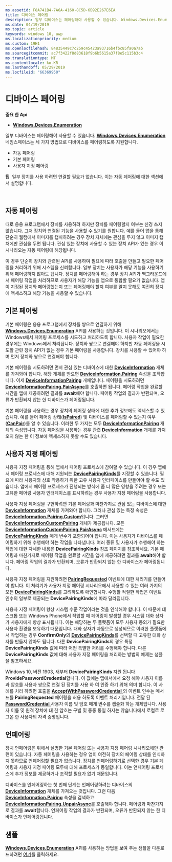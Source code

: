 ```yaml
---
ms.assetid: F8A741B4-7A6A-4160-8C5D-6B92E267E6EA
title: 디바이스 페어링
description: 일부 디바이스는 페어링해야 사용할 수 있습니다. Windows.Devices.Enumeration 네임스페이스는 세 가지 방법으로 디바이스를 페어링하도록 지원합니다.
ms.date: 04/19/2019
ms.topic: article
keywords: windows 10, uwp
ms.localizationpriority: medium
ms.custom: 19H1
ms.openlocfilehash: 84835449c7c259c45423a93716b4fbc85fa0a7ab
ms.sourcegitcommit: ac7f3422f8d83618f9b6b5615a37f8e5c115b3c4
ms.translationtype: MT
ms.contentlocale: ko-KR
ms.lasthandoff: 05/29/2019
ms.locfileid: "66369950"
---
```

# <a name="pair-devices"></a>디바이스 페어링



**중요 한 Api**

- [**Windows.Devices.Enumeration**](https://docs.microsoft.com/en-us/uwp/api/Windows.Devices.Enumeration)

일부 디바이스는 페어링해야 사용할 수 있습니다. [  **Windows.Devices.Enumeration**](https://docs.microsoft.com/uwp/api/Windows.Devices.Enumeration) 네임스페이스는 세 가지 방법으로 디바이스를 페어링하도록 지원합니다.

-   자동 페어링
-   기본 페어링
-   사용자 지정 페어링

**팁**  일부 장치를 사용 하려면 연결할 필요가 없습니다. 이는 자동 페어링에 대한 섹션에서 설명합니다.

 

## <a name="automatic-pairing"></a>자동 페어링


때로 응용 프로그램에서 장치를 사용하려 하지만 장치를 페어링할지 여부는 신경 쓰지 않습니다. 그저 장치와 연결된 기능을 사용할 수 있기를 원합니다. 예를 들어 앱을 통해 단순히 웹캠에서 이미지를 캡처하려는 경우 장치 자체에는 관심을 두지 않고 이미지 캡처에만 관심을 두면 됩니다. 관심 있는 장치에 사용할 수 있는 장치 API가 있는 경우 이 시나리오는 자동 페어링에 해당됩니다.

이 경우 단순히 장치와 관련된 API를 사용하여 필요에 따라 호출을 만들고 필요한 페어링을 처리하기 위해 시스템을 신뢰합니다. 일부 장치는 사용자가 해당 기능을 사용하기 위해 페어링하지 않아도 됩니다. 장치를 페어링해야 하는 경우 장치 API가 백그라운드에서 페어링 작업을 처리하므로 사용자가 해당 기능을 앱으로 통합할 필요가 없습니다. 앱이 지정된 장치와 페어링했는지 또는 페어링해야 할지 여부를 알지 못해도 여전히 장치에 액세스하고 해당 기능을 사용할 수 있습니다.

## <a name="basic-pairing"></a>기본 페어링


기본 페어링은 응용 프로그램에서 장치를 쌍으로 연결하기 위해 [**Windows.Devices.Enumeration**](https://docs.microsoft.com/uwp/api/Windows.Devices.Enumeration) API를 사용하는 것입니다. 이 시나리오에서는 Windows에서 페어링 프로세스를 시도하고 처리하도록 합니다. 사용자 작업이 필요한 경우에는 Windows에서 처리됩니다. 장치와 쌍으로 연결해야 하지만 자동 페어링을 시도할 관련 장치 API가 없는 경우 기본 페어링을 사용합니다. 장치를 사용할 수 있어야 하며 먼저 장치와 쌍으로 연결해야 합니다.

기본 페어링을 시도하려면 먼저 관심 있는 디바이스에 대한 [**DeviceInformation**](https://docs.microsoft.com/uwp/api/Windows.Devices.Enumeration.DeviceInformation) 개체를 가져와야 합니다. 해당 개체를 받으면 [**DeviceInformation.Pairing**](https://docs.microsoft.com/uwp/api/windows.devices.enumeration.deviceinformation.pairing) 속성을 조작합니다. 이제 [**DeviceInformationPairing**](https://docs.microsoft.com/uwp/api/windows.devices.enumeration.deviceinformation.pairing) 개체입니다. 페어링을 시도하려면 [**DeviceInformationPairing.PairAsync**](https://docs.microsoft.com/uwp/api/windows.devices.enumeration.deviceinformationpairing.pairasync)를 호출하면 됩니다. 페어링 작업을 완료할 시간을 앱에 제공하려면 결과를 **await**해야 합니다. 페어링 작업의 결과가 반환되며, 오류가 반환되지 않는 한 디바이스가 페어링됩니다.

기본 페어링을 사용하는 경우 장치의 페어링 상태에 대한 추가 정보에도 액세스할 수 있습니다. 예를 들어 페어링 상태([**IsPaired**](https://docs.microsoft.com/en-us/uwp/api/Windows.Devices.Enumeration.DeviceInformationPairing.IsPaired)) 및 디바이스를 페어링할 수 있는지 여부([**CanPair**](https://docs.microsoft.com/en-us/uwp/api/Windows.Devices.Enumeration.DeviceInformationPairing.CanPair))를 알 수 있습니다. 이러한 두 가지는 모두 [**DeviceInformationPairing**](https://docs.microsoft.com/uwp/api/windows.devices.enumeration.deviceinformation.pairing) 개체의 속성입니다. 자동 페어링을 사용하는 경우 관련 [**DeviceInformation**](https://docs.microsoft.com/uwp/api/Windows.Devices.Enumeration.DeviceInformation) 개체를 가져오지 않는 한 이 정보에 액세스하지 못할 수도 있습니다.

## <a name="custom-pairing"></a>사용자 지정 페어링


사용자 지정 페어링을 통해 앱에서 페어링 프로세스에 참여할 수 있습니다. 이 경우 앱에서 페어링 프로세스에 대해 지원되는 [**DevicePairingKinds**](https://docs.microsoft.com/uwp/api/Windows.Devices.Enumeration.DevicePairingKinds)를 지정할 수 있습니다. 필요에 따라 사용자와 상호 작용하기 위한 고유 사용자 인터페이스를 만들어야 할 수도 있습니다. 앱에서 페어링 프로세스가 진행되는 방식에 좀 더 많은 영향을 주려는 경우 또는 고유한 페어링 사용자 인터페이스를 표시하려는 경우 사용자 지정 페어링을 사용합니다.

사용자 지정 페어링을 구현하려면 기본 페어링과 마찬가지로 관심 있는 디바이스에 대한 [**DeviceInformation**](https://docs.microsoft.com/uwp/api/Windows.Devices.Enumeration.DeviceInformation) 개체를 가져와야 합니다. 그러나 관심 있는 특정 속성은 [**DeviceInformation.Pairing.Custom**](https://docs.microsoft.com/uwp/api/windows.devices.enumeration.deviceinformationpairing.custom)입니다. 그러면 [**DeviceInformationCustomPairing**](https://docs.microsoft.com/uwp/api/windows.devices.enumeration.deviceinformationcustompairing) 개체가 제공됩니다. 모든 [**DeviceInformationCustomPairing.PairAsync**](https://docs.microsoft.com/uwp/api/windows.devices.enumeration.deviceinformationcustompairing.pairasync) 메서드에는 [**DevicePairingKinds**](https://docs.microsoft.com/uwp/api/Windows.Devices.Enumeration.DevicePairingKinds) 매개 변수가 포함되어야 합니다. 이는 사용자가 디바이스를 페어링하기 위해 수행해야 하는 작업을 나타냅니다. 여러 종류 및 사용자가 수행해야 하는 작업에 대한 자세한 내용은 **DevicePairingKinds** 참조 페이지를 참조하세요. 기본 페어링과 마찬가지로 페어링 작업을 완료할 시간을 앱에 제공하려면 결과를 **await**해야 합니다. 페어링 작업의 결과가 반환되며, 오류가 반환되지 않는 한 디바이스가 페어링됩니다.

사용자 지정 페어링을 지원하려면 [**PairingRequested**](https://docs.microsoft.com/uwp/api/windows.devices.enumeration.deviceinformationcustompairing.pairingrequested) 이벤트에 대한 처리기를 만들어야 합니다. 이 처리기가 사용자 지정 페어링 시나리오에서 사용할 수 있는 여러 가지의 모든 [**DevicePairingKinds**](https://docs.microsoft.com/uwp/api/Windows.Devices.Enumeration.DevicePairingKinds)를 고려하도록 확인합니다. 수행할 적절한 작업은 이벤트 인수의 일부로 제공되는 **DevicePairingKinds**에 따라 달라집니다.

사용자 지정 페어링이 항상 시스템 수준 작업이라는 것을 인식해야 합니다. 이 때문에 데스크톱 또는 Windows Phone에서 작업할 때 페어링이 발생할 경우 시스템 대화 상자가 사용자에게 항상 표시됩니다. 이는 해당하는 두 플랫폼이 모두 사용자 동의가 필요한 사용자 환경을 보유하기 때문입니다. 대화 상자가 자동으로 생성되므로 이러한 플랫폼에서 작업하는 경우 **ConfirmOnly**의 [**DevicePairingKinds**](https://docs.microsoft.com/uwp/api/Windows.Devices.Enumeration.DevicePairingKinds)를 선택할 때 고유한 대화 상자를 만들지 않아도 됩니다. 다른 **DevicePairingKinds**의 경우 특정 **DevicePairingKinds** 값에 따라 어떤 특별한 처리를 수행해야 합니다. 다른 **DevicePairingKinds** 값에 대해 사용자 지정 페어링을 처리하는 방법의 예제는 샘플을 참조하세요.

Windows 10, 버전 1903, 새부터 **DevicePairingKinds** 지원 됩니다 **ProvidePasswordCredential**합니다. 이 값에는 앱에서에서 요청 해야 사용자 이름과 암호를 사용자 쌍으로 연결 된 장치를 사용 하 여 인증 하기 위해 의미 합니다. 이 사례를 처리 하려면 호출을 [ **AcceptWithPasswordCredential** ](https://docs.microsoft.com/uwp/api/windows.devices.enumeration.devicepairingrequestedeventargs.acceptwithpasswordcredential?branch=release-19h1#Windows_Devices_Enumeration_DevicePairingRequestedEventArgs_AcceptWithPasswordCredential_Windows_Security_Credentials_PasswordCredential_) 의 이벤트 인수는 메서드를 **PairingRequested** 페어링을 허용 하도록 이벤트 처리기입니다. 전달 된 [ **PasswordCredential** ](https://docs.microsoft.com/uwp/api/windows.security.credentials.passwordcredential) 사용자 이름 및 암호 매개 변수를 캡슐화 하는 개체입니다. 사용자 이름 및 원격 장치에 대 한 암호는 구별 및 종종 동일 하지는 않습니다에서 로컬로 로그온 한 사용자의 자격 증명입니다.

## <a name="unpairing"></a>언페어링


장치 언페어링은 위에서 설명한 기본 페어링 또는 사용자 지정 페어링 시나리오에만 관련이 있습니다. 자동 페어링을 사용하는 경우 앱이 여전히 장치의 페어링 상태를 인식하지 못하므로 언페어링할 필요가 없습니다. 장치를 언페어링하기로 선택한 경우 기본 페어링과 사용자 지정 페어링 모두에 대해 프로세스가 동일합니다. 이는 언페어링 프로세스에 추가 정보를 제공하거나 조작할 필요가 없기 때문입니다.

디바이스를 언페어링하는 첫 번째 단계는 언페어링하려는 디바이스의 [**DeviceInformation**](https://docs.microsoft.com/uwp/api/Windows.Devices.Enumeration.DeviceInformation) 개체를 가져오는 것입니다. 그런 다음 [**DeviceInformation.Pairing**](https://docs.microsoft.com/uwp/api/windows.devices.enumeration.deviceinformation.pairing) 속성을 검색하고 [**DeviceInformationPairing.UnpairAsync**](https://docs.microsoft.com/uwp/api/windows.devices.enumeration.deviceinformationpairing.unpairasync)를 호출해야 합니다. 페어링과 마찬가지로 결과를 **await**합니다. 언페어링 작업의 결과가 반환되며, 오류가 반환되지 않는 한 디바이스가 언페어링됩니다.

## <a name="sample"></a>샘플


[  **Windows.Devices.Enumeration**](https://docs.microsoft.com/uwp/api/Windows.Devices.Enumeration) API를 사용하는 방법을 보여 주는 샘플을 다운로드하려면 [여기](https://go.microsoft.com/fwlink/?LinkID=620536)를 클릭하세요.

 

 
